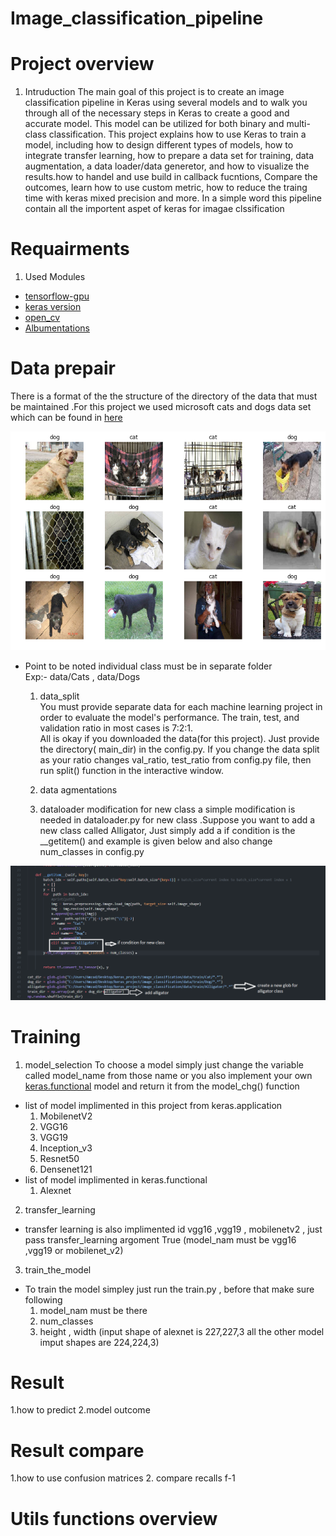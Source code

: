 # Image_classification_pipeline

# Project overview 
  1. Intruduction 
The main goal of this project is to create an image classification pipeline in Keras using several models and to walk you through all of the necessary steps in Keras to create a good and accurate model. This model can be utilized for both binary and multi-class classification. This project explains how to use Keras to train a model, including how to design different types of models, how to integrate transfer learning, how to prepare a data set for training, data augmentation, a data loader/data generetor, and how to visualize the results.how to handel and use build in callback fucntions, Compare the outcomes, learn how to use custom metric, how to reduce the traing time with keras mixed precision and more. In a simple word this pipeline contain all the importent aspet of keras for imagae clssification 


# Requairments 
 1. Used Modules 
  * [tensorflow-gpu](https://www.tensorflow.org/install/gpu)
  * [keras version](https://pypi.org/project/keras/)
  * [open_cv](https://pypi.org/project/opencv-python/)
  * [Albumentations](https://albumentations.ai/docs/getting_started/installation/)

# Data prepair 
There is a format of the the structure of the directory of the data that must be maintained .For this project we used microsoft cats and dogs data set which can be found in [here](https://www.microsoft.com/en-us/download/confirmation.aspx?id=54765)<br>
<p align="center"><img src="logs\dataset.png"\></p>

* Point to be noted individual class must be in separate folder <br>
Exp:-  data/Cats , data/Dogs 

  1. data_split  
You must provide separate data for each machine learning project in order to evaluate the model's performance. The train, test, and validation ratio in most cases is 7:2:1.<br>
All is okay if you downloaded the data(for this project). Just provide the directory( main_dir) in the config.py. If you change the data split as your ratio changes val_ratio, test_ratio from config.py file, then run split() function in the interactive window.
 
  2. data agmentations 

  3. dataloader modification for new class
a simple modification is needed in dataloader.py for new class .Suppose you want to add a new class called Alligator, Just simply add a if condition is the __getitem()
and example is given below and also change num_classes in config.py  <br>
<p align="center"><img src="Screenshot 2022-05-02 172152.png"\></p>


# Training 
  1. model_selection 
  To choose a model simply  just change the variable called model_name from those name or you also implement your own [keras.functional](https://keras.io/guides/functional_api/) model and return it from the model_chg() function 
  
   * list of model implimented in this project from keras.application 
      1. MobilenetV2
      2. VGG16 
      3. VGG19 
      4. Inception_v3
      5. Resnet50
      6. Densenet121<br>
  * list of model implimented in keras.functional 
     1. Alexnet
     
  2. transfer_learning
  * transfer learning is also implimented id vgg16 ,vgg19 , mobilenetv2 , just pass transfer_learning argoment True (model_nam must be vgg16 ,vgg19 or mobilenet_v2)
  
  3. train_the_model
 * To train the model simpley just run the train.py , before that make sure following 
   1. model_nam must be there 
   2. num_classes 
   3. height , width (input shape of alexnet is 227,227,3 all the other model imput shapes are 224,224,3)
   
# Result 
  1.how to predict 
  2.model outcome 
  
# Result compare 
  1.how to use confusion matrices 
  2. compare recalls f-1 

# Utils functions overview 


